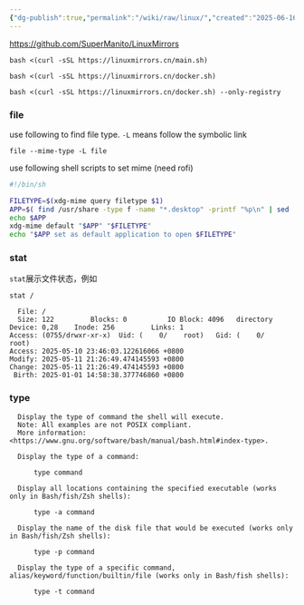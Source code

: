 ```yaml
---
{"dg-publish":true,"permalink":"/wiki/raw/linux/","created":"2025-06-16T14:31:16.276+08:00"}
---
```



https://github.com/SuperManito/LinuxMirrors

```
bash <(curl -sSL https://linuxmirrors.cn/main.sh)
```

```
bash <(curl -sSL https://linuxmirrors.cn/docker.sh)
```

```
bash <(curl -sSL https://linuxmirrors.cn/docker.sh) --only-registry
```

### file

use following to find file type. `-L` means follow the symbolic link

```
file --mime-type -L file
```

use following shell scripts to set mime (need rofi)

```sh
#!/bin/sh

FILETYPE=$(xdg-mime query filetype $1)
APP=$( find /usr/share -type f -name "*.desktop" -printf "%p\n" | sed 's/\/.*\///g' | rofi -threads 0 -dmenu -i -p "select default app")
echo $APP
xdg-mime default "$APP" "$FILETYPE"
echo "$APP set as default application to open $FILETYPE"
```

### stat

`stat`展示文件状态，例如

```
stat /

  File: /
  Size: 122       	Blocks: 0          IO Block: 4096   directory
Device: 0,28	Inode: 256         Links: 1
Access: (0755/drwxr-xr-x)  Uid: (    0/    root)   Gid: (    0/    root)
Access: 2025-05-10 23:46:03.122616066 +0800
Modify: 2025-05-11 21:26:49.474145593 +0800
Change: 2025-05-11 21:26:49.474145593 +0800
 Birth: 2025-01-01 14:58:38.377746860 +0800
```

### type

```
  Display the type of command the shell will execute.
  Note: All examples are not POSIX compliant.
  More information: <https://www.gnu.org/software/bash/manual/bash.html#index-type>.

  Display the type of a command:

      type command

  Display all locations containing the specified executable (works only in Bash/fish/Zsh shells):

      type -a command

  Display the name of the disk file that would be executed (works only in Bash/fish/Zsh shells):

      type -p command

  Display the type of a specific command, alias/keyword/function/builtin/file (works only in Bash/fish shells):

      type -t command
```
